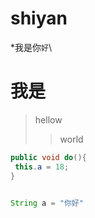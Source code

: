 # shiyan

*我是你`好`\

我是
=====

> hellow
>> world
 
 ```Java
 public void do(){
  this.a = 18;
 }
 
 
 String a = "你好"
 ```
